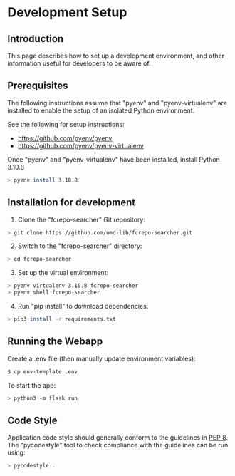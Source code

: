 # Development Setup

## Introduction

This page describes how to set up a development environment, and other
information useful for developers to be aware of.

## Prerequisites

The following instructions assume that "pyenv" and "pyenv-virtualenv" are
installed to enable the setup of an isolated Python environment.

See the following for setup instructions:

* <https://github.com/pyenv/pyenv>
* <https://github.com/pyenv/pyenv-virtualenv>

Once "pyenv" and "pyenv-virtualenv" have been installed, install Python 3.10.8

```bash
> pyenv install 3.10.8
```

## Installation for development

1) Clone the "fcrepo-searcher" Git repository:

```bash
> git clone https://github.com/umd-lib/fcrepo-searcher.git
```

2) Switch to the "fcrepo-searcher" directory:

```bash
> cd fcrepo-searcher
```

3) Set up the virtual environment:

```bash
> pyenv virtualenv 3.10.8 fcrepo-searcher
> pyenv shell fcrepo-searcher
```

4) Run "pip install" to download dependencies:

```bash
> pip3 install -r requirements.txt
```

## Running the Webapp

Create a .env file (then manually update environment variables):

```bash
$ cp env-template .env
```

To start the app:

```bash
> python3 -m flask run
```

## Code Style

Application code style should generally conform to the guidelines in
[PEP 8](https://www.python.org/dev/peps/pep-0008/). The "pycodestyle" tool
to check compliance with the guidelines can be run using:

```bash
> pycodestyle .
```